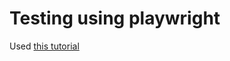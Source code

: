 # Testing using playwright

Used [this tutorial](https://fullstackopen.com/en/part5/end_to_end_testing_playwright)